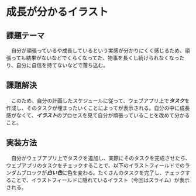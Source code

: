  # 成長が分かるイラスト
 ## 課題テーマ
　自分が頑張っているや成長しているという実感が分かりにくく感じるため、頑張っても結果がないなどでくらくなってた、物事を長くし続けられなくなったり、自分に自信を持てないなどで落ち込む。
 ## 課題解決
　このため、自分の計画したスケジュールに従って、ウェブアプリ上で***タスク***を作成し、そのタスクが埋まったいくことによってが表示される。自分の中に成長感がなくて、***イラスト***のプロセスを見て自分が頑張っていることを改めて分かること。
## 実装方法
　自分がウェブアプリ上でタスクを追加し、実際にそのタスクを完成させたら、ウェブアプリのタスクをチェックすることで、以下のイラストフィールドでのランダムブロックが***白い色***に色を変わる。たくさんのタスクを完了し、チェックすることで、イラストフィールドに隠れているイラスト（今回はスライム）が表示される。
